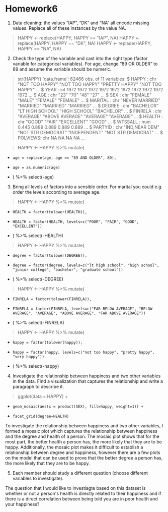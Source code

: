 # Homework6

1. Data cleaning: the values “IAP”, “DK” and “NA” all encode missing values. Replace all of these instances by the value NA.

> HAPPY <- replace(HAPPY, HAPPY == "IAP", NA)
> HAPPY <- replace(HAPPY, HAPPY == "DK", NA)
> HAPPY <- replace(HAPPY, HAPPY == "NA", NA)

2. Check the type of the variable and cast into the right type (factor variable for categorical variables). For age, change “89 OR OLDER” to 89 and assume the variable should be numeric.

> str(HAPPY)
'data.frame':	62466 obs. of  11 variables:
  $ HAPPY   : chr  "NOT TOO HAPPY" "NOT TOO HAPPY" "PRETTY HAPPY" "NOT TOO HAPPY" ...
$ YEAR    : int  1972 1972 1972 1972 1972 1972 1972 1972 1972 1972 ...
$ AGE     : chr  "23" "70" "48" "27" ...
$ SEX     : chr  "FEMALE" "MALE" "FEMALE" "FEMALE" ...
$ MARITAL : chr  "NEVER MARRIED" "MARRIED" "MARRIED" "MARRIED" ...
$ DEGREE  : chr  "BACHELOR" "LT HIGH SCHOOL" "HIGH SCHOOL" "BACHELOR" ...
$ FINRELA : chr  "AVERAGE" "ABOVE AVERAGE" "AVERAGE" "AVERAGE" ...
$ HEALTH  : chr  "GOOD" "FAIR" "EXCELLENT" "GOOD" ...
$ WTSSALL : num  0.445 0.889 0.889 0.889 0.889 ...
$ PARTYID : chr  "IND,NEAR DEM" "NOT STR DEMOCRAT" "INDEPENDENT" "NOT STR DEMOCRAT" ...
$ POLVIEWS: chr  NA NA NA NA ...

> HAPPY <- HAPPY %>% mutate(
  +     age = replace(age, age == "89 AND OLDER", 89),
  +     age = as.numeric(age)
  + ) %>% select(-age)

3. Bring all levels of factors into a sensible order. For marital you could e.g. order the levels according to average age.

> HAPPY <- HAPPY %>% mutate(
  +     HEALTH = factor(tolower(HEALTH)),
  +     HEALTH = factor(HEALTH, levels=c("POOR", "FAIR", "GOOD", "EXCELLENT"))
  + ) %>% select(-HEALTH)

> HAPPY <- HAPPY %>% mutate(
  +     degree = factor(tolower(DEGREE)),
  +     degree = factor(degree, levels=c("lt high school", "high school", "junior college", "bachelor", "graduate school"))
  + ) %>% select(-DEGREE)

> HAPPY <- HAPPY %>% mutate(
  +     FINRELA = factor(tolower(FINRELA)),
  +     FINRELA = factor(FINRELA, levels=c("FAR BELOW AVERAGE", "BELOW AVERAGE", "AVERAGE", "ABOVE AVERAGE", "FAR ABOVE AVERAGE"))
  + ) %>% select(-FINRELA)

> HAPPY <- HAPPY %>% mutate(
  +     happy = factor(tolower(happy)),
  +     happy = factor(happy, levels=c("not too happy", "pretty happy", "very happy"))
  + ) %>% select(-happy)

4. Investigate the relationship between happiness and two other variables in the data. Find a visualization that captures the relationship and write a paragraph to describe it.

> ggplot(data = HAPPY)  + 
  +     geom_mosaic(aes(x = product(SEX), fill=happy, weight=1)) +
  +     facet_grid(degree~HEALTH)
  
To investigate the relationship between happiness and two other variables, I formed a mosaic plot which captures the relationship between happiness and the degree and health of a person. The mosaic plot shows that for the most part, the better health a person has, the more likely that they are to be happy. Additionally, the mosaic plot makes it difficult to establish a relationship between degree and happiness, however there are a few plots on the model that can be used to prove that the better degree a person has, the more likely that they are to be happy. 


5. Each member should study a different question (choose different variables to investigate).

The question that I would like to investiagte based on this dataset is whether or not a person's health is directly related to their happiness and if there is a direct correlation between being told you are in poor health and your happiness?
